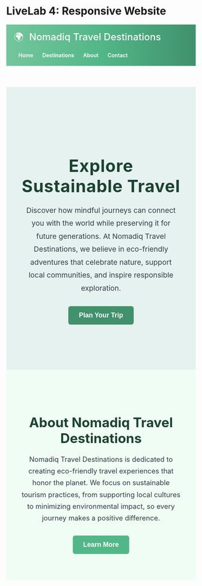 # LiveLab 4: Responsive Website
<!DOCTYPE html>
<html lang="en">
<head>
  <meta charset="UTF-8">
  <meta name="viewport" content="width=device-width, initial-scale=1.0">
  <title>Nomadiq Travel Destinations</title>
  <style>
    @import url('https://fonts.googleapis.com/css2?family=Lora:wght@500&family=Open+Sans:wght@400;600&display=swap');

    body {
      margin: 0;
      font-family: 'Open Sans', sans-serif;
      background-color: #f9fdf9;
      color: #2f3e46;
      line-height: 1.6;
    }

    header {
      display: flex;
      justify-content: space-between;
      align-items: center;
      flex-wrap: wrap;
      padding: 15px 20px;
      background: linear-gradient(90deg, #74c69d, #52b788, #40916c);
      color: white;
      transition: background 0.4s ease;
    }

    header:hover {
      background: linear-gradient(90deg, #52b788, #40916c, #2d6a4f);
    }

    .logo {
      font-size: 1.6rem;
      font-family: 'Lora', serif;
      font-weight: 500;
      margin-bottom: 10px;
      transition: transform 0.3s ease;
    }

    .logo:hover {
      transform: scale(1.05);
    }

    .logo span {
      margin-right: 8px;
    }

    nav {
      display: flex;
      flex-wrap: wrap;
      justify-content: center;
    }

    nav a {
      margin: 5px 12px;
      text-decoration: none;
      color: white;
      font-weight: 600;
      transition: color 0.3s, transform 0.3s;
      font-family: 'Open Sans', sans-serif;
    }

    nav a:hover {
      color: #d8f3dc;
      transform: translateY(-2px);
    }

    .hero {
      text-align: center;
      padding: 80px 20px;
      background-color: #e6f2ef;
      transition: background-color 0.4s ease;
    }

    .hero:hover {
      background-color: #dff7f0;
    }

    .hero h1 {
      font-family: 'Lora', serif;
      font-size: 2.2rem;
      margin-bottom: 20px;
      color: #1b4332;
      letter-spacing: 1px;
    }

    .hero p {
      font-size: 1.1rem;
      max-width: 85%;
      margin: 0 auto 30px;
      line-height: 1.8;
      color: #2f3e46;
    }

    .hero button {
      background-color: #40916c;
      color: white;
      border: none;
      padding: 14px 28px;
      font-size: 1.1rem;
      border-radius: 6px;
      cursor: pointer;
      font-weight: 600;
      transition: background-color 0.3s, transform 0.3s;
    }

    .hero button:hover {
      background-color: #2d6a4f;
      transform: scale(1.05);
    }

    .about {
      padding: 50px 20px;
      text-align: center;
      background-color: #f0fdf4;
    }

    .about h2 {
      font-family: 'Lora', serif;
      font-size: 1.8rem;
      margin-bottom: 20px;
      color: #1b4332;
    }

    .about p {
      font-size: 1.05rem;
      max-width: 90%;
      margin: 0 auto 30px;
      line-height: 1.7;
      color: #2f3e46;
    }

    .about button {
      background-color: #52b788;
      color: white;
      border: none;
      padding: 14px 28px;
      font-size: 1.1rem;
      border-radius: 6px;
      cursor: pointer;
      font-weight: 600;
      transition: background-color 0.3s, transform 0.3s;
    }

    .about button:hover {
      background-color: #40916c;
      transform: scale(1.05);
    }

    img {
      max-width: 100%;
      height: auto;
      display: block;
      margin: 0 auto;
    }

    /* Responsive layout for screens 600px and wider */
    @media (min-width: 600px) {
      .hero {
        padding: 120px 40px;
      }

      .hero h1 {
        font-size: 2.8rem;
      }

      .hero p {
        font-size: 1.2rem;
        max-width: 700px;
      }

      .about {
        padding: 70px 40px;
      }

      .about h2 {
        font-size: 2.2rem;
      }

      .about p {
        font-size: 1.15rem;
        max-width: 700px;
      }
    }
  </style>
</head>
<body>
  <header>
    <div class="logo">
      <span>🌍</span> Nomadiq Travel Destinations
    </div>
    <nav>
      <a href="#home">Home</a>
      <a href="#destinations">Destinations</a>
      <a href="#about">About</a>
      <a href="#contact">Contact</a>
    </nav>
  </header>

  <section class="hero">
    <h1>Explore Sustainable Travel</h1>
    <p>Discover how mindful journeys can connect you with the world while preserving it for future generations. At Nomadiq Travel Destinations, we believe in eco-friendly adventures that celebrate nature, support local communities, and inspire responsible exploration.</p>
    <button onclick="alert('Start planning your trip with Nomadiq!')">Plan Your Trip</button>
  </section>

  <section class="about" id="about">
    <h2>About Nomadiq Travel Destinations</h2>
    <p>Nomadiq Travel Destinations is dedicated to creating eco-friendly travel experiences that honor the planet. We focus on sustainable tourism practices, from supporting local cultures to minimizing environmental impact, so every journey makes a positive difference.</p>
    <button onclick="alert('Learn more about Nomadiq Travel Destinations!')">Learn More</button>
  </section>
</body>
</html>
